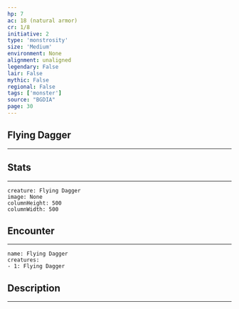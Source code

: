 ```yaml
---
hp: 7
ac: 18 (natural armor)
cr: 1/8
initiative: 2
type: 'monstrosity'    
size: 'Medium'
environment: None
alignment: unaligned
legendary: False
lair: False
mythic: False
regional: False
tags: ['monster']
source: "BGDIA"
page: 30
---
```


## Flying Dagger
---



## Stats
---

```statblock
creature: Flying Dagger
image: None
columnHeight: 500
columnWidth: 500
```

## Encounter
---

```encounter-table
name: Flying Dagger
creatures:
- 1: Flying Dagger
```

## Description
---




